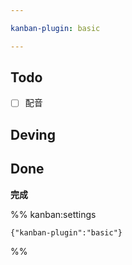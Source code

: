 ```yaml
---

kanban-plugin: basic

---
```


## Todo

- [ ] 配音


## Deving



## Done

**完成**




%% kanban:settings
```
{"kanban-plugin":"basic"}
```
%%